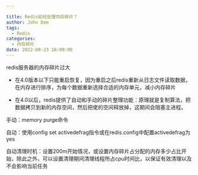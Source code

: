 ```yaml
---

title: Redis如何处理内存碎片？
author: John Doe
tags:
  - Redis
categories:
  - 内存碎片
date: 2022-08-23 16:09:00
---
```


redis服务器的内存碎片过大

- 在4.0版本以下只能重启恢复，因为重启之后redis重新从日志文件读取数据，在内存进行排序，为每个数据重新选择合适的内存单元，减小内存碎片

- 在4.0以后，redis提供了自动和手动的碎片整理功能：原理就是复制算法，把数据拷贝到新的内存空间，然后把佬的空间释放掉，这期间会阻塞主进程。

手动：memory purge命令

自动：使用config set activedefrag指令或在redis.config中配置activedefrag为yes

自动清理时机：设置200m开始情况，或设置内存碎片占分配的内存多少占比开始，除此之外，可以设置清理期间清理线程所占cpu时间比，以保证有效清理以及不会影响当前任务


